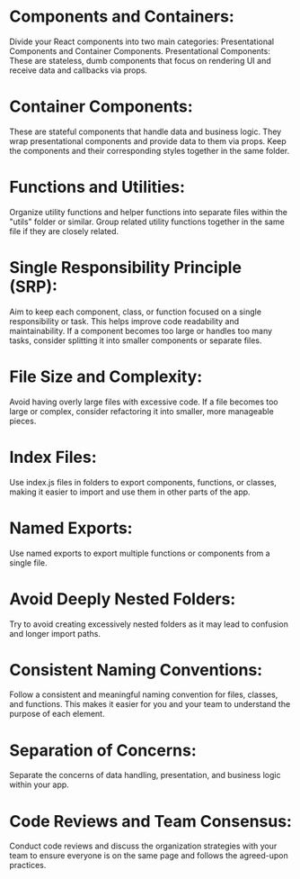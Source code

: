 
# Components and Containers:
Divide your React components into two main categories: Presentational Components and Container Components.
Presentational Components: These are stateless, dumb components that focus on rendering UI and receive data and callbacks via props.

# Container Components: 
These are stateful components that handle data and business logic. They wrap presentational components and provide data to them via props.
Keep the components and their corresponding styles together in the same folder.

# Functions and Utilities:
Organize utility functions and helper functions into separate files within the "utils" folder or similar.
Group related utility functions together in the same file if they are closely related.

# Single Responsibility Principle (SRP):
Aim to keep each component, class, or function focused on a single responsibility or task. This helps improve code readability and maintainability.
If a component becomes too large or handles too many tasks, consider splitting it into smaller components or separate files.

# File Size and Complexity:
Avoid having overly large files with excessive code. If a file becomes too large or complex, consider refactoring it into smaller, more manageable pieces.

# Index Files:
Use index.js files in folders to export components, functions, or classes, making it easier to import and use them in other parts of the app.

# Named Exports:
Use named exports to export multiple functions or components from a single file.

# Avoid Deeply Nested Folders:
Try to avoid creating excessively nested folders as it may lead to confusion and longer import paths.

# Consistent Naming Conventions:
Follow a consistent and meaningful naming convention for files, classes, and functions. This makes it easier for you and your team to understand the purpose of each element.

# Separation of Concerns:
Separate the concerns of data handling, presentation, and business logic within your app.

# Code Reviews and Team Consensus:
Conduct code reviews and discuss the organization strategies with your team to ensure everyone is on the same page and follows the agreed-upon practices.